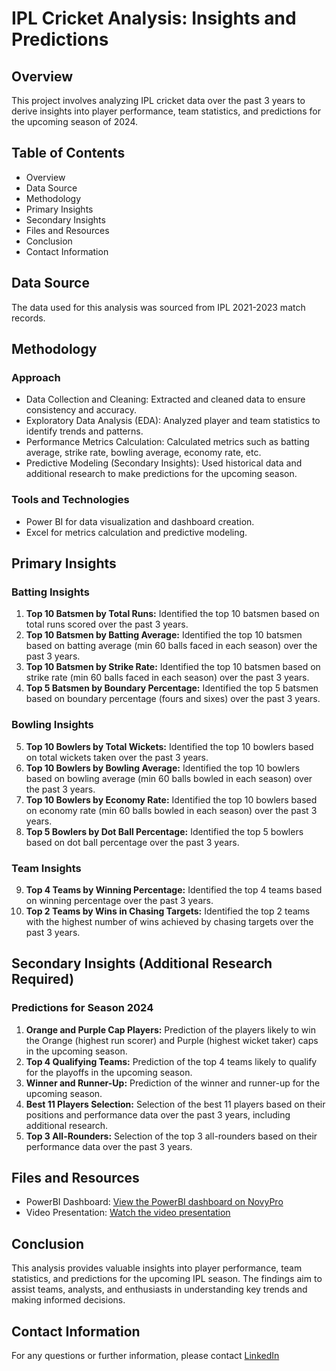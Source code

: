 # IPL Cricket Analysis: Insights and Predictions

## Overview
This project involves analyzing IPL cricket data over the past 3 years to derive insights into player performance, team statistics, and predictions for the upcoming season of 2024.

## Table of Contents
- Overview
- Data Source
- Methodology
- Primary Insights
- Secondary Insights
- Files and Resources
- Conclusion
- Contact Information

## Data Source
The data used for this analysis was sourced from IPL 2021-2023 match records.

## Methodology
### Approach
- Data Collection and Cleaning: Extracted and cleaned data to ensure consistency and accuracy.
- Exploratory Data Analysis (EDA): Analyzed player and team statistics to identify trends and patterns.
- Performance Metrics Calculation: Calculated metrics such as batting average, strike rate, bowling average, economy rate, etc.
- Predictive Modeling (Secondary Insights): Used historical data and additional research to make predictions for the upcoming season.

### Tools and Technologies
- Power BI for data visualization and dashboard creation.
- Excel for metrics calculation and predictive modeling.

## Primary Insights

### Batting Insights
1. **Top 10 Batsmen by Total Runs:** Identified the top 10 batsmen based on total runs scored over the past 3 years.
2. **Top 10 Batsmen by Batting Average:** Identified the top 10 batsmen based on batting average (min 60 balls faced in each season) over the past 3 years.
3. **Top 10 Batsmen by Strike Rate:** Identified the top 10 batsmen based on strike rate (min 60 balls faced in each season) over the past 3 years.
4. **Top 5 Batsmen by Boundary Percentage:** Identified the top 5 batsmen based on boundary percentage (fours and sixes) over the past 3 years.

### Bowling Insights
5. **Top 10 Bowlers by Total Wickets:** Identified the top 10 bowlers based on total wickets taken over the past 3 years.
6. **Top 10 Bowlers by Bowling Average:** Identified the top 10 bowlers based on bowling average (min 60 balls bowled in each season) over the past 3 years.
7. **Top 10 Bowlers by Economy Rate:** Identified the top 10 bowlers based on economy rate (min 60 balls bowled in each season) over the past 3 years.
8. **Top 5 Bowlers by Dot Ball Percentage:** Identified the top 5 bowlers based on dot ball percentage over the past 3 years.

### Team Insights
9. **Top 4 Teams by Winning Percentage:** Identified the top 4 teams based on winning percentage over the past 3 years.
10. **Top 2 Teams by Wins in Chasing Targets:** Identified the top 2 teams with the highest number of wins achieved by chasing targets over the past 3 years.

## Secondary Insights (Additional Research Required)

### Predictions for Season 2024
1. **Orange and Purple Cap Players:** Prediction of the players likely to win the Orange (highest run scorer) and Purple (highest wicket taker) caps in the upcoming season.
2. **Top 4 Qualifying Teams:** Prediction of the top 4 teams likely to qualify for the playoffs in the upcoming season.
3. **Winner and Runner-Up:** Prediction of the winner and runner-up for the upcoming season.
4. **Best 11 Players Selection:** Selection of the best 11 players based on their positions and performance data over the past 3 years, including additional research.
5. **Top 3 All-Rounders:** Selection of the top 3 all-rounders based on their performance data over the past 3 years.

## Files and Resources
- PowerBI Dashboard: [View the PowerBI dashboard on NovyPro](https://novypro.com/link_to_your_dashboard)
- Video Presentation: [Watch the video presentation](https://www.linkedin.com/posts/rachana-hadke_ipl2024-dataanalytics-sportsinsights-activity-7190742134277226497-UOWT?utm_source=share&utm_medium=member_desktop)

## Conclusion
This analysis provides valuable insights into player performance, team statistics, and predictions for the upcoming IPL season. The findings aim to assist teams, analysts, and enthusiasts in understanding key trends and making informed decisions.

## Contact Information
For any questions or further information, please contact [LinkedIn](www.linkedin.com/in/rachana-hadke)
